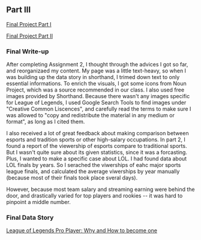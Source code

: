 ## Part III

[Final Project Part I](/final-project-part1.md)

[Final Project Part II](/final-project-part2.md)


### Final Write-up
After completing Assignment 2, I thought through the advices I got so far, and reorganizaed my content. My page was a little text-heavy, so when I was building up the data story in shorthand, I trimed down text to only essential informations. To enrich the visuals, I got some icons from Noun Project, which was a source recommended in our class. I also used free images provided by Shorthand. Because there wasn't any images specific for League of Legends, I used Google Search Tools to find images under "Creative Common Liscences", and carefully read the terms to make sure I was allowed to "copy and redistribute the material in any medium or format", as long as I cited them. 

I also received a lot of great feedback about making comparison between esports and tradition sports or other high-salary occupations. In part 2, I found a report of the viewership of esports compare to traditional sports. But I wasn't quite sure about its given statistics, since it was a forcasting. Plus, I wanted to make a specific case about LOL. I had found data about LOL finals by years. So I serached the viwerships of eahc major sports league finals, and calculated the average viwerships by year manually (because most of their finals took place sveral days). 


However, because most team salary and streaming earning were behind the door, and drastically varied for top players and rookies -- it was hard to pinpoint a middle number. 


### Final Data Story
<a href = "https://preview.shorthand.com/Bim4h18O7p4bYrz8" > League of Legends Pro Player: Why and How to become one </a>

